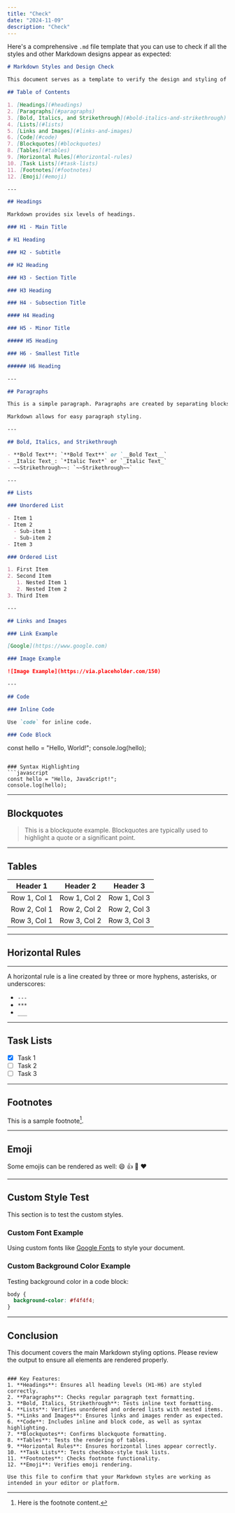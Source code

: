 ```yaml
---
title: "Check"
date: "2024-11-09"
description: "Check"
---
```


Here's a comprehensive `.md` file template that you can use to check if all the styles and other Markdown designs appear as expected:

```markdown
# Markdown Styles and Design Check

This document serves as a template to verify the design and styling of various Markdown elements.

## Table of Contents

1. [Headings](#headings)
2. [Paragraphs](#paragraphs)
3. [Bold, Italics, and Strikethrough](#bold-italics-and-strikethrough)
4. [Lists](#lists)
5. [Links and Images](#links-and-images)
6. [Code](#code)
7. [Blockquotes](#blockquotes)
8. [Tables](#tables)
9. [Horizontal Rules](#horizontal-rules)
10. [Task Lists](#task-lists)
11. [Footnotes](#footnotes)
12. [Emoji](#emoji)

---

## Headings

Markdown provides six levels of headings.

### H1 - Main Title

# H1 Heading

### H2 - Subtitle

## H2 Heading

### H3 - Section Title

### H3 Heading

### H4 - Subsection Title

#### H4 Heading

### H5 - Minor Title

##### H5 Heading

### H6 - Smallest Title

###### H6 Heading

---

## Paragraphs

This is a simple paragraph. Paragraphs are created by separating blocks of text with an empty line.

Markdown allows for easy paragraph styling.

---

## Bold, Italics, and Strikethrough

- **Bold Text**: `**Bold Text**` or `__Bold Text__`
- _Italic Text_: `*Italic Text*` or `_Italic Text_`
- ~~Strikethrough~~: `~~Strikethrough~~`

---

## Lists

### Unordered List

- Item 1
- Item 2
  - Sub-item 1
  - Sub-item 2
- Item 3

### Ordered List

1. First Item
2. Second Item
   1. Nested Item 1
   2. Nested Item 2
3. Third Item

---

## Links and Images

### Link Example

[Google](https://www.google.com)

### Image Example

![Image Example](https://via.placeholder.com/150)

---

## Code

### Inline Code

Use `code` for inline code.

### Code Block
```

const hello = "Hello, World!";
console.log(hello);

````

### Syntax Highlighting
```javascript
const hello = "Hello, JavaScript!";
console.log(hello);
````

---

## Blockquotes

> This is a blockquote example.
> Blockquotes are typically used to highlight a quote or a significant point.

---

## Tables

| Header 1     | Header 2     | Header 3     |
| ------------ | ------------ | ------------ |
| Row 1, Col 1 | Row 1, Col 2 | Row 1, Col 3 |
| Row 2, Col 1 | Row 2, Col 2 | Row 2, Col 3 |
| Row 3, Col 1 | Row 3, Col 2 | Row 3, Col 3 |

---

## Horizontal Rules

---

A horizontal rule is a line created by three or more hyphens, asterisks, or underscores:

- `---`
- `***`
- `___`

---

## Task Lists

- [x] Task 1
- [ ] Task 2
- [ ] Task 3

---

## Footnotes

This is a sample footnote[^1].

[^1]: Here is the footnote content.

---

## Emoji

Some emojis can be rendered as well:
:smile: :thumbsup: :rocket: :heart:

---

## Custom Style Test

This section is to test the custom styles.

### Custom Font Example

Using custom fonts like [Google Fonts](https://fonts.google.com/) to style your document.

### Custom Background Color Example

Testing background color in a code block:

```css
body {
  background-color: #f4f4f4;
}
```

---

## Conclusion

This document covers the main Markdown styling options. Please review the output to ensure all elements are rendered properly.

```

### Key Features:
1. **Headings**: Ensures all heading levels (H1-H6) are styled correctly.
2. **Paragraphs**: Checks regular paragraph text formatting.
3. **Bold, Italics, Strikethrough**: Tests inline text formatting.
4. **Lists**: Verifies unordered and ordered lists with nested items.
5. **Links and Images**: Ensures links and images render as expected.
6. **Code**: Includes inline and block code, as well as syntax highlighting.
7. **Blockquotes**: Confirms blockquote formatting.
8. **Tables**: Tests the rendering of tables.
9. **Horizontal Rules**: Ensures horizontal lines appear correctly.
10. **Task Lists**: Tests checkbox-style task lists.
11. **Footnotes**: Checks footnote functionality.
12. **Emoji**: Verifies emoji rendering.

Use this file to confirm that your Markdown styles are working as intended in your editor or platform.
```
